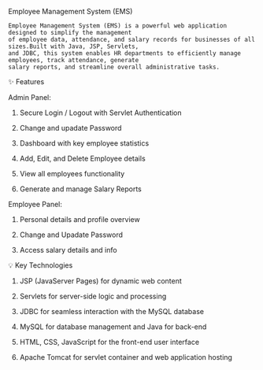 Employee Management System (EMS)

    Employee Management System (EMS) is a powerful web application designed to simplify the management 
    of employee data, attendance, and salary records for businesses of all sizes.Built with Java, JSP, Servlets,
    and JDBC, this system enables HR departments to efficiently manage employees, track attendance, generate 
    salary reports, and streamline overall administrative tasks.

✨ Features
  
  Admin Panel:

   1. Secure Login / Logout with Servlet Authentication

   2. Change and upadate Password
      
   3. Dashboard with key employee statistics
      
   4. Add, Edit, and Delete Employee details
      
   5. View all employees functionality
      
   6. Generate and manage Salary Reports
      

  Employee Panel:
  

   1. Personal details and profile overview
      
   2. Change and Upadate Password
      
   3. Access salary details and info
  

💡 Key Technologies

   1. JSP (JavaServer Pages) for dynamic web content
    
   2. Servlets for server-side logic and processing
    
   3. JDBC for seamless interaction with the MySQL database
    
   4. MySQL for database management and Java for back-end 
    
   5. HTML, CSS, JavaScript for the front-end user interface
    
   6. Apache Tomcat for servlet container and web application hosting




      
